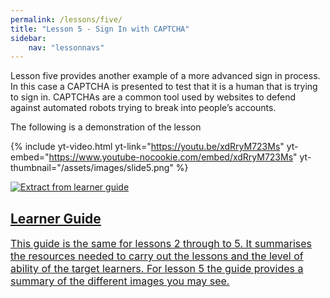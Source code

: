 ```yaml
---
permalink: /lessons/five/
title: "Lesson 5 - Sign In with CAPTCHA"
sidebar:
    nav: "lessonnavs"
---
```


Lesson five provides another example of a more advanced sign in process. In this case a CAPTCHA is presented to test that it is a human that is trying to sign in. CAPTCHAs are a common tool used by websites to defend against automated robots trying to break into people’s accounts.

The following is a demonstration of the lesson

{% include yt-video.html yt-link="https://youtu.be/xdRryM723Ms" yt-embed="https://www.youtube-nocookie.com/embed/xdRryM723Ms" yt-thumbnail="/assets/images/slide5.png" %}
<br>
<div class="lesson-container">
<a class="lessonlink" href="{{ 'assets/downloads/Lesson2345-LearnerGuide.docx' | relative_url }}">
<div class="lesson-wrapper-flex">
<div class="lesson-img">
<img src="{{ 'assets/images/learner_guide.png' | relative_url }}"  alt="Extract from learner guide"></div>
<div class="lesson-text">
<h2 class="lesson-title">Learner Guide</h2>
<div class="lesson-desc" style="font-size:12pt">This guide is the same for lessons 2 through to 5. It summarises the resources needed to carry out the lessons and the level of ability of the target learners. For lesson 5 the guide provides a summary of the different images you may see. </div>
</div>
</div>
</a>
</div>